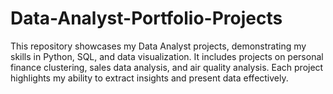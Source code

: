 # Data-Analyst-Portfolio-Projects
 This repository showcases my Data Analyst projects, demonstrating my skills in Python, SQL, and data visualization. It includes projects on personal finance clustering, sales data analysis, and air quality analysis. Each project highlights my ability to extract insights and present data effectively.
